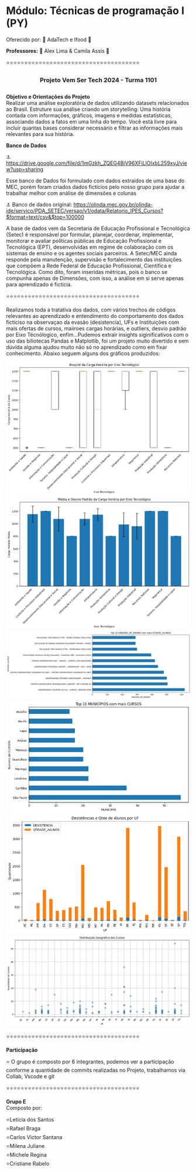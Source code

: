 # Módulo: Técnicas de programação I (PY) #
Oferecido por: 
 <i class="fas fa-laptop"></i> 📔 AdaTech e Ifood <i class="fas fa-laptop"></i> 📔



**Professores:**
<i class="fas fa-laptop"></i> 📔 Alex Lima & Camila Assis <i class="fas fa-laptop"></i> 📔




⭐⭐⭐⭐⭐⭐⭐⭐⭐⭐⭐⭐⭐⭐⭐⭐⭐⭐⭐⭐⭐⭐⭐⭐⭐⭐⭐⭐⭐⭐⭐⭐⭐⭐⭐⭐⭐

<center><h3>Projeto Vem Ser Tech 2024 - <DS> Turma 1101<h3></center>

**Objetivo e Orientações do Projeto**<br> Realizar uma análise exploratória de dados utilizando datasets relacionados ao Brasil. Estruture sua análise criando um storytelling: Uma história contada com informações, gráficos, imagens e medidas estatísticas, associando dados a fatos em uma linha do tempo. Você está livre para incluir quantas bases considerar necessário e filtrar as informações mais relevantes para sua história.  
  
  **Banco de Dados**
  
⚓ https://drive.google.com/file/d/1mGzkh_ZQEG4BiV96XFiLlOIxbL259xyJ/view?usp=sharing

Esse banco de Dados foi formulado com dados extraídos de uma base do MEC, porém foram criados dados fictícios pelo nosso grupo para ajudar a trabalhar melhor com análise de dimensões e colunas

⚓ Banco de dados original: https://olinda.mec.gov.br/olinda-ide/servico/PDA_SETEC/versao/v1/odata/Relatorio_IPES_Cursos?$format=text/csv&$top=100000

A base de dados vem da Secretaria de Educação Profissional e Tecnológica (Setec) é responsável por formular, planejar, coordenar, implementar, monitorar e avaliar políticas públicas de Educação Profissional e Tecnológica (EPT), desenvolvidas em regime de colaboração com os sistemas de ensino e os agentes sociais parceiros. A Setec/MEC ainda responde pela manutenção, supervisão e fortalecimento das instituições que compõem a Rede Federal de Educação Profissional, Científica e Tecnológica.
Como dito, foram inseridas métricas, pois o banco se compunha apenas de Dimensões, com isso, a análise em si serve apenas para aprendizado é fictícia.




⭐⭐⭐⭐⭐⭐⭐⭐⭐⭐⭐⭐⭐⭐⭐⭐⭐⭐⭐⭐⭐⭐⭐⭐⭐⭐⭐⭐⭐⭐⭐⭐⭐⭐⭐⭐⭐

Realizamos toda a tratativa dos dados, com vários trechos de códigos relevantes ao aprendizado e entendimento do comportamento dos dados fictíciso na observaçao da evasão (desistencia), UFs e Instituições com mais ofertas de cursos, maiiroes cargas horárias, e outliers, desvio padrão por Eixo Técnólogico, enfim...Pudemos extrair insights siginificativos com o uso das biliotecas Pandas e Matplotlib, foi um projeto muito divertido e sem dúvida alguma ajudou muito não só no aprendizado como em fixar conhecimento. 
Abaixo seguem alguns dos gráficos produzidos: 


![Resultado](output2.png)
![Resultado](output3.png)
![Resultado](output4.png)
![Resultado](output5.png)
![Resultado](output6.png)
![Resultado](output.png)



⭐⭐⭐⭐⭐⭐⭐⭐⭐⭐⭐⭐⭐⭐⭐⭐⭐⭐⭐⭐⭐⭐⭐⭐⭐⭐⭐⭐⭐⭐⭐⭐⭐⭐⭐⭐⭐

**Participação**

⭐ O grupo é composto por 6 integrantes, podemos ver a participação conforme a quantidade de commits realizadas no Projeto, trabalhamos via Collab, Vscode e git

⭐⭐⭐⭐⭐⭐⭐⭐⭐⭐⭐⭐⭐⭐⭐⭐⭐⭐⭐⭐⭐⭐⭐⭐⭐⭐⭐⭐⭐⭐⭐⭐⭐⭐⭐⭐⭐


**Grupo E**  
Composto por: 

⭐Letícia dos Santos<br>
⭐Rafael Braga<br>
⭐Carlos Victor Santana<br>
⭐Milena Juliane<br>
⭐Michele Regina<br>
⭐Cristiane Rabelo<br>